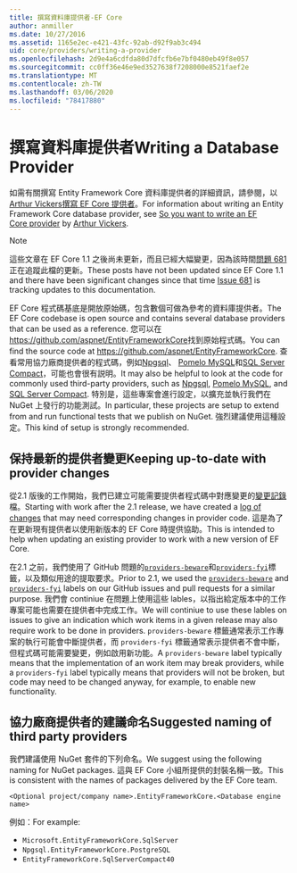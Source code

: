 ```yaml
---
title: 撰寫資料庫提供者-EF Core
author: anmiller
ms.date: 10/27/2016
ms.assetid: 1165e2ec-e421-43fc-92ab-d92f9ab3c494
uid: core/providers/writing-a-provider
ms.openlocfilehash: 2d9e4a6cdfda80d7dfcfb6e7bf0480eb49f8e057
ms.sourcegitcommit: cc0ff36e46e9ed3527638f7208000e8521faef2e
ms.translationtype: MT
ms.contentlocale: zh-TW
ms.lasthandoff: 03/06/2020
ms.locfileid: "78417880"
---
```

# <a name="writing-a-database-provider"></a><span data-ttu-id="365a4-102">撰寫資料庫提供者</span><span class="sxs-lookup"><span data-stu-id="365a4-102">Writing a Database Provider</span></span>

<span data-ttu-id="365a4-103">如需有關撰寫 Entity Framework Core 資料庫提供者的詳細資訊，請參閱，以[Arthur Vickers](https://github.com/ajcvickers)[撰寫 EF Core 提供者](https://blog.oneunicorn.com/2016/11/11/so-you-want-to-write-an-ef-core-provider/)。</span><span class="sxs-lookup"><span data-stu-id="365a4-103">For information about writing an Entity Framework Core database provider, see [So you want to write an EF Core provider](https://blog.oneunicorn.com/2016/11/11/so-you-want-to-write-an-ef-core-provider/) by [Arthur Vickers](https://github.com/ajcvickers).</span></span>

> [!NOTE]
> <span data-ttu-id="365a4-104">這些文章在 EF Core 1.1 之後尚未更新，而且已經大幅變更，因為該時間[問題 681](https://github.com/dotnet/EntityFramework.Docs/issues/681)正在追蹤此檔的更新。</span><span class="sxs-lookup"><span data-stu-id="365a4-104">These posts have not been updated since EF Core 1.1 and there have been significant changes since that time [Issue 681](https://github.com/dotnet/EntityFramework.Docs/issues/681) is tracking updates to this documentation.</span></span>

<span data-ttu-id="365a4-105">EF Core 程式碼基底是開放原始碼，包含數個可做為參考的資料庫提供者。</span><span class="sxs-lookup"><span data-stu-id="365a4-105">The EF Core codebase is open source and contains several database providers that can be used as a reference.</span></span> <span data-ttu-id="365a4-106">您可以在 <https://github.com/aspnet/EntityFrameworkCore>找到原始程式碼。</span><span class="sxs-lookup"><span data-stu-id="365a4-106">You can find the source code at <https://github.com/aspnet/EntityFrameworkCore>.</span></span> <span data-ttu-id="365a4-107">查看常用協力廠商提供者的程式碼，例如[Npgsql](https://github.com/npgsql/Npgsql.EntityFrameworkCore.PostgreSQL)、 [Pomelo MySQL](https://github.com/PomeloFoundation/Pomelo.EntityFrameworkCore.MySql)和[SQL Server Compact](https://github.com/ErikEJ/EntityFramework.SqlServerCompact)，可能也會很有説明。</span><span class="sxs-lookup"><span data-stu-id="365a4-107">It may also be helpful to look at the code for commonly used third-party providers, such as [Npgsql](https://github.com/npgsql/Npgsql.EntityFrameworkCore.PostgreSQL), [Pomelo MySQL](https://github.com/PomeloFoundation/Pomelo.EntityFrameworkCore.MySql), and [SQL Server Compact](https://github.com/ErikEJ/EntityFramework.SqlServerCompact).</span></span> <span data-ttu-id="365a4-108">特別是，這些專案會進行設定，以擴充並執行我們在 NuGet 上發行的功能測試。</span><span class="sxs-lookup"><span data-stu-id="365a4-108">In particular, these projects are setup to extend from and run functional tests that we publish on NuGet.</span></span> <span data-ttu-id="365a4-109">強烈建議使用這種設定。</span><span class="sxs-lookup"><span data-stu-id="365a4-109">This kind of setup is strongly recommended.</span></span>

## <a name="keeping-up-to-date-with-provider-changes"></a><span data-ttu-id="365a4-110">保持最新的提供者變更</span><span class="sxs-lookup"><span data-stu-id="365a4-110">Keeping up-to-date with provider changes</span></span>

<span data-ttu-id="365a4-111">從2.1 版後的工作開始，我們已建立可能需要提供者程式碼中對應變更的[變更記錄](provider-log.md)檔。</span><span class="sxs-lookup"><span data-stu-id="365a4-111">Starting with work after the 2.1 release, we have created a [log of changes](provider-log.md) that may need corresponding changes in provider code.</span></span> <span data-ttu-id="365a4-112">這是為了在更新現有提供者以使用新版本的 EF Core 時提供協助。</span><span class="sxs-lookup"><span data-stu-id="365a4-112">This is intended to help when updating an existing provider to work with a new version of EF Core.</span></span>

<span data-ttu-id="365a4-113">在2.1 之前，我們使用了 GitHub 問題的[`providers-beware`](https://github.com/aspnet/EntityFrameworkCore/labels/providers-beware)和[`providers-fyi`](https://github.com/aspnet/EntityFrameworkCore/labels/providers-fyi)標籤，以及類似用途的提取要求。</span><span class="sxs-lookup"><span data-stu-id="365a4-113">Prior to 2.1, we used the [`providers-beware`](https://github.com/aspnet/EntityFrameworkCore/labels/providers-beware) and [`providers-fyi`](https://github.com/aspnet/EntityFrameworkCore/labels/providers-fyi) labels on our GitHub issues and pull requests for a similar purpose.</span></span> <span data-ttu-id="365a4-114">我們會 continiue 在問題上使用這些 lables，以指出給定版本中的工作專案可能也需要在提供者中完成工作。</span><span class="sxs-lookup"><span data-stu-id="365a4-114">We will continiue to use these lables on issues to give an indication which work items in a given release may also require work to be done in providers.</span></span> <span data-ttu-id="365a4-115">`providers-beware` 標籤通常表示工作專案的執行可能會中斷提供者，而 `providers-fyi` 標籤通常表示提供者不會中斷，但程式碼可能需要變更，例如啟用新功能。</span><span class="sxs-lookup"><span data-stu-id="365a4-115">A `providers-beware` label typically means that the implementation of an work item may break providers, while a `providers-fyi` label typically means that providers will not be broken, but code may need to be changed anyway, for example, to enable new functionality.</span></span>

## <a name="suggested-naming-of-third-party-providers"></a><span data-ttu-id="365a4-116">協力廠商提供者的建議命名</span><span class="sxs-lookup"><span data-stu-id="365a4-116">Suggested naming of third party providers</span></span>

<span data-ttu-id="365a4-117">我們建議使用 NuGet 套件的下列命名。</span><span class="sxs-lookup"><span data-stu-id="365a4-117">We suggest using the following naming for NuGet packages.</span></span> <span data-ttu-id="365a4-118">這與 EF Core 小組所提供的封裝名稱一致。</span><span class="sxs-lookup"><span data-stu-id="365a4-118">This is consistent with the names of packages delivered by the EF Core team.</span></span>

`<Optional project/company name>.EntityFrameworkCore.<Database engine name>`

<span data-ttu-id="365a4-119">例如：</span><span class="sxs-lookup"><span data-stu-id="365a4-119">For example:</span></span>

* `Microsoft.EntityFrameworkCore.SqlServer`
* `Npgsql.EntityFrameworkCore.PostgreSQL`
* `EntityFrameworkCore.SqlServerCompact40`
